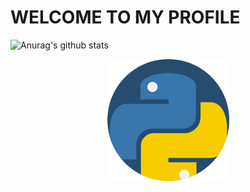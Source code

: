 # WELCOME TO MY PROFILE

![Anurag's github stats](https://github-readme-stats.vercel.app/api?username=pysami&show_icons=true&theme=onedark)

<p align="center"><a href="https://google.com/pysami"><img src="p2.png" height='195' alt="pysami">


 
